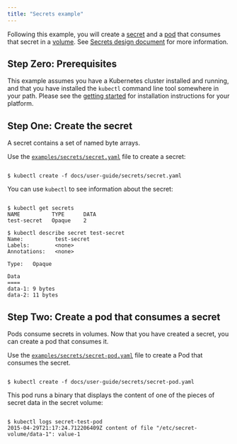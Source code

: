```yaml
---
title: "Secrets example"
---
```

Following this example, you will create a [secret](../secrets) and a [pod](../pods) that consumes that secret in a [volume](../volumes). See [Secrets design document](../../design/secrets) for more information.

## Step Zero: Prerequisites

This example assumes you have a Kubernetes cluster installed and running, and that you have
installed the `kubectl` command line tool somewhere in your path. Please see the [getting
started](/{{page.version}}/docs/getting-started-guides/) for installation instructions for your platform.

## Step One: Create the secret

A secret contains a set of named byte arrays.

Use the [`examples/secrets/secret.yaml`](secret.yaml) file to create a secret:

```shell

$ kubectl create -f docs/user-guide/secrets/secret.yaml

```

You can use `kubectl` to see information about the secret:

```shell

$ kubectl get secrets
NAME          TYPE      DATA
test-secret   Opaque    2

$ kubectl describe secret test-secret
Name:          test-secret
Labels:        <none>
Annotations:   <none>

Type:   Opaque

Data
====
data-1: 9 bytes
data-2: 11 bytes

```

## Step Two: Create a pod that consumes a secret

Pods consume secrets in volumes.  Now that you have created a secret, you can create a pod that
consumes it.

Use the [`examples/secrets/secret-pod.yaml`](secret-pod.yaml) file to create a Pod that consumes the secret.

```shell

$ kubectl create -f docs/user-guide/secrets/secret-pod.yaml

```

This pod runs a binary that displays the content of one of the pieces of secret data in the secret
volume:

```shell

$ kubectl logs secret-test-pod
2015-04-29T21:17:24.712206409Z content of file "/etc/secret-volume/data-1": value-1

```



